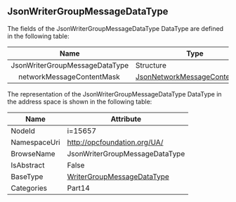 <!-- datatype -->
## JsonWriterGroupMessageDataType
  
<!-- end of description -->
The fields of the JsonWriterGroupMessageDataType DataType are defined in the following table:  

|Name|Type|Description|
|---|---|---|
|JsonWriterGroupMessageDataType|Structure||
|&nbsp;&nbsp;&nbsp;&nbsp;networkMessageContentMask|[JsonNetworkMessageContentMask](../../../Part14/DataTypes/JsonNetworkMessageContentMask/readme.md)||

The representation of the JsonWriterGroupMessageDataType DataType in the address space is shown in the following table:  

|Name|Attribute|
|---|---|
|NodeId|i=15657|
|NamespaceUri|http://opcfoundation.org/UA/|
|BrowseName|JsonWriterGroupMessageDataType|
|IsAbstract|False|
|BaseType|[WriterGroupMessageDataType](../../../Part14/DataTypes/WriterGroupMessageDataType/readme.md)|
|Categories|Part14|

